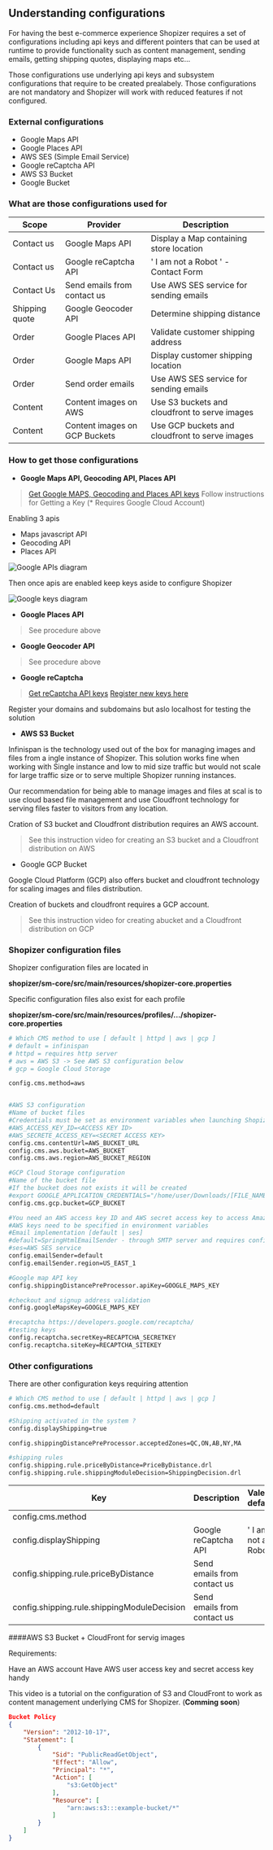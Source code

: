 ## Understanding configurations

For having the best e-commerce experience Shopizer requires a set of configurations including api keys and different pointers that can be used at runtime to provide functionality such as content management, sending emails, getting shipping quotes, displaying maps etc...

Those configurations use underlying api keys and subsystem configurations that require to be created prealabely. Those configurations are not mandatory and Shopizer will work with reduced features if not configured.

### External configurations

- Google Maps API
- Google Places API
- AWS SES (Simple Email Service)
- Google reCaptcha API
- AWS S3 Bucket
- Google Bucket

### What are those configurations used for

|Scope           |Provider                       |Description                                           |
|----------------|-------------------------------|------------------------------------------------------|
|Contact us      |Google Maps API                |Display a Map containing store location               |
|Contact us      |Google reCaptcha API           |' I am not a Robot ' - Contact Form                   |
|Contact Us      |Send emails from contact us    |Use AWS SES service for sending emails                |
|Shipping quote  |Google Geocoder API            |Determine shipping distance                           |
|Order           |Google Places API              |Validate customer shipping address                    |
|Order           |Google Maps API                |Display customer shipping location                    |
|Order           |Send order emails              |Use AWS SES service for sending emails                |
|Content         |Content images on AWS          |Use S3 buckets and cloudfront to serve images         |
|Content         |Content images on GCP Buckets  |Use GCP buckets and cloudfront to serve images        |

### How to get those configurations

- **Google Maps API, Geocoding API, Places API**
> [Get Google MAPS, Geocoding and Places API keys](https://developers.google.com/maps/documentation/javascript/get-api-key)
> Follow instructions for Getting a Key (* Requires Google Cloud Account)

Enabling 3 apis
   - Maps javascript API
   - Geocoding API
   - Places API

![Google APIs diagram](/documentation/static/img/documentation/google-api.png "Enable Google APIs")

Then once apis are enabled keep keys aside to configure Shopizer

![Google keys diagram](/documentation/static/img/documentation/keys.png "Keep keys aside")


- **Google Places API**

> See procedure above

- **Google Geocoder API**

> See procedure above

- **Google reCaptcha**

> [Get reCaptcha API keys](https://developers.google.com/recaptcha)
> [Register new keys here](https://www.google.com/recaptcha/admin/create)

Register your domains and subdomains but aslo localhost for testing the solution



- **AWS S3 Bucket**

Infinispan is the technology used out of the box for managing images and files from a ingle instance of Shopizer. This solution works fine when working with Single instance and low to mid size traffic but would not scale for large traffic size or to serve multiple Shopizer running instances.

Our recommendation for being able to manage images and files at scal is to use cloud based file management and use Cloudfront technology for serving files faster to visitors from any location.

Cration of S3 bucket and Cloudfront distribution requires an AWS account.

>See this instruction video for creating an S3 bucket and a Cloudfront distribution on AWS

- Google GCP Bucket

Google Cloud Platform (GCP) also offers bucket and cloudfront technology for scaling images and files distribution.

Creation of buckets and cloudfront requires a GCP account.

>See this instruction video for creating abucket and a Cloudfront distribution on GCP

### Shopizer configuration files

Shopizer configuration files are located in

**shopizer/sm-core/src/main/resources/shopizer-core.properties**

Specific configuration files also exist for each profile

**shopizer/sm-core/src/main/resources/profiles/.../shopizer-core.properties**

```sh
# Which CMS method to use [ default | httpd | aws | gcp ]
# default = infinispan
# httpd = requires http server
# aws = AWS S3 -> See AWS S3 configuration below
# gcp = Google Cloud Storage

config.cms.method=aws


#AWS S3 configuration
#Name of bucket files
#Credentials must be set as environment variables when launching Shopizer
#AWS_ACCESS_KEY_ID=<ACCESS KEY ID>
#AWS_SECRETE_ACCESS_KEY=<SECRET ACCESS KEY>
config.cms.contentUrl=AWS_BUCKET_URL
config.cms.aws.bucket=AWS_BUCKET
config.cms.aws.region=AWS_BUCKET_REGION

#GCP Cloud Storage configuration
#Name of the bucket file
#If the bucket does not exists it will be created
#export GOOGLE_APPLICATION_CREDENTIALS="/home/user/Downloads/[FILE_NAME].json"
config.cms.gcp.bucket=GCP_BUCKET

#You need an AWS access key ID and AWS secret access key to access Amazon SES using an SDK
#AWS keys need to be specified in environment variables
#Email implementation [default | ses]
#default=SpringHtmlEmailSender - through SMTP server and requires configurations from admin console
#ses=AWS SES service
config.emailSender=default
config.emailSender.region=US_EAST_1

#Google map API key
config.shippingDistancePreProcessor.apiKey=GOOGLE_MAPS_KEY

#checkout and signup address validation
config.googleMapsKey=GOOGLE_MAPS_KEY

#recaptcha https://developers.google.com/recaptcha/
#testing keys
config.recaptcha.secretKey=RECAPTCHA_SECRETKEY
config.recaptcha.siteKey=RECAPTCHA_SITEKEY
```

### Other configurations

There are other configuration keys requiring attention

```sh
# Which CMS method to use [ default | httpd | aws | gcp ]
config.cms.method=default

#Shipping activated in the system ?
config.displayShipping=true

config.shippingDistancePreProcessor.acceptedZones=QC,ON,AB,NY,MA

#shipping rules
config.shipping.rule.priceByDistance=PriceByDistance.drl
config.shipping.rule.shippingModuleDecision=ShippingDecision.drl
```

|Key                                        |Description                                     |Valeur defaut      |
|-------------------------------------------|------------------------------------------------|-------------------|
|config.cms.method                          |                                                |                   |
|config.displayShipping                     |Google reCaptcha API                            |' I am not a Robot |
|config.shipping.rule.priceByDistance       |Send emails from contact us                     |                   |
|config.shipping.rule.shippingModuleDecision|Send emails from contact us                     |                   |

####AWS S3 Bucket + CloudFront for servig images

Requirements:

Have an AWS account
Have AWS user access key and secret access key handy

This video is a tutorial on the configuration of S3 and CloudFront to work as content management underlying CMS for Shopizer. (**Comming soon**)

```json
Bucket Policy
{
    "Version": "2012-10-17",
    "Statement": [
        {
            "Sid": "PublicReadGetObject",
            "Effect": "Allow",
            "Principal": "*",
            "Action": [
                "s3:GetObject"
            ],
            "Resource": [
                "arn:aws:s3:::example-bucket/*"
            ]
        }
    ]
}
```

